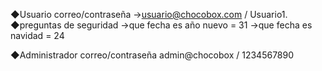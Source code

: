 ◆Usuario
correo/contraseña
→usuario@chocobox.com / Usuario1.
◆preguntas de seguridad
→que fecha es año nuevo = 31
→que fecha es navidad = 24

◆Administrador
correo/contraseña
admin@chocobox / 1234567890
